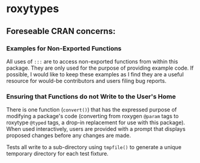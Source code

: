 # roxytypes

## Foreseable CRAN concerns:

### Examples for Non-Exported Functions

All uses of `:::` are to access non-exported functions from within this package.
They are only used for the purpose of providing example code. If possible,
I would like to keep these examples as I find they are a useful resource for
would-be contributors and users filing bug reports.

### Ensuring that Functions do not Write to the User's Home

There is one function (`convert()`) that has the expressed purpose of
modifying a package's code (converting from roxygen `@param` tags to roxytype
`@typed` tags, a drop-in replacement for use with this package). When used
interactively, users are provided with a prompt that displays proposed changes
before any changes are made.

Tests all write to a sub-directory using `tmpfile()` to generate a unique
temporary directory for each test fixture.
